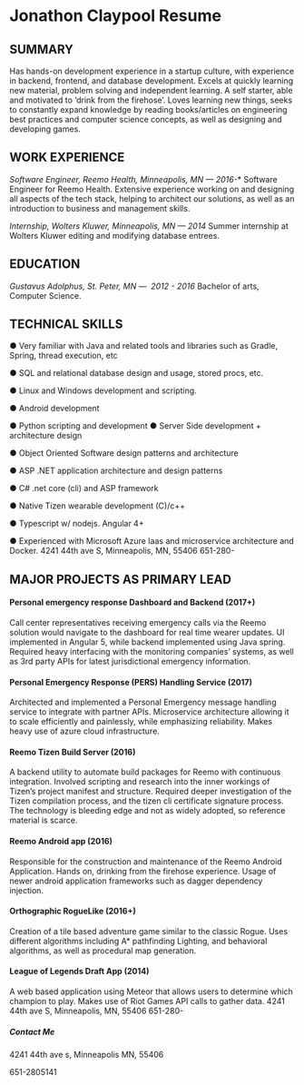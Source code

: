 <!-- Jonathon Claypool
=== -->
# Jonathon Claypool Resume

## SUMMARY
Has hands-on development experience in a startup culture, with experience in backend, frontend, and database
development. Excels at quickly learning new material, problem solving and independent learning. A self starter, able
and motivated to ‘drink from the firehose’. Loves learning new things, seeks to constantly expand knowledge by reading
books/articles on engineering best practices and computer science concepts, as well as designing and developing
games.
## WORK EXPERIENCE
*Software Engineer, Reemo Health, Minneapolis, MN — 2016-**
Software Engineer for Reemo Health. Extensive experience working on and designing all aspects of the tech stack,
helping to architect our solutions, as well as an introduction to business and management skills.

*Internship, Wolters Kluwer, Minneapolis, MN — 2014*
Summer internship at Wolters Kluwer editing and modifying database entrees.
## EDUCATION
*Gustavus Adolphus, St. Peter​, ​MN​ — ​ 2012 ​-​ 2016*
Bachelor of arts, Computer Science.
## TECHNICAL SKILLS
**●** Very familiar with Java and related tools and
libraries such as Gradle, Spring, thread
execution, etc

**●** SQL and relational database design and
usage, stored procs, etc.

**●** Linux and Windows development and
scripting.

**●** Android development

**●** Python scripting and development
**●** Server Side development + architecture design

**●** Object Oriented Software design patterns and
architecture

**●** ASP .NET application architecture and design patterns

**●** C# .net core (cli) and ASP framework

**●** Native Tizen wearable development (C)/c++

**●** Typescript w/ nodejs. Angular 4+

**●** Experienced with Microsoft Azure Iaas and
microservice architecture and Docker.
4241 44th ave S, Minneapolis, MN, 55406
651-280-


## MAJOR PROJECTS AS PRIMARY LEAD
#### Personal emergency response Dashboard and Backend (2017+)
Call center representatives receiving emergency calls via the Reemo solution would navigate to the dashboard for real
time wearer updates. UI implemented in Angular 5, while backend implemented using Java spring. Required heavy
interfacing with the monitoring companies’ systems, as well as 3rd party APIs for latest jurisdictional emergency
information.
#### Personal Emergency Response (PERS) Handling Service (2017)
Architected and implemented a Personal Emergency message handling service to integrate with partner APIs.
Microservice architecture allowing it to scale efficiently and painlessly, while emphasizing reliability. Makes heavy use of
azure cloud infrastructure.
#### Reemo Tizen Build Server (2016)
A backend utility to automate build packages for Reemo with continuous integration. Involved scripting and research
into the inner workings of Tizen’s project manifest and structure. Required deeper investigation of the Tizen compilation
process, and the tizen cli certificate signature process. The technology is bleeding edge and not as widely adopted, so
reference material is scarce.
#### Reemo Android app (2016)
Responsible for the construction and maintenance of the Reemo Android Application. Hands on, drinking from the
firehose experience. Usage of newer android application frameworks such as dagger dependency injection.
#### Orthographic RogueLike (2016+)
Creation of a tile based adventure game similar to the classic Rogue. Uses different algorithms including A* pathfinding
Lighting, and behavioral algorithms, as well as procedural map generation.
#### League of Legends Draft App (2014)
A web based application using Meteor that allows users to determine which champion to play. Makes use of Riot
Games API calls to gather data.
4241 44th ave S, Minneapolis, MN, 55406
651-280-


##### Contact Me
4241 44th ave s, Minneapolis MN, 55406

651-2805141


